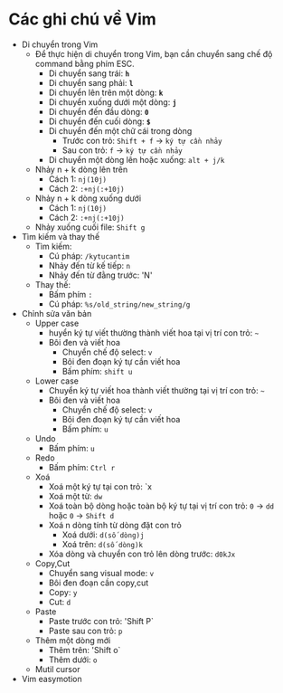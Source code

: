 # Các ghi chú về Vim

- Di chuyển trong Vim
  - Để thực hiện di chuyển trong Vim, bạn cần chuyển sang chế độ command bằng phím ESC.
    - Di chuyển sang trái: **`h`**
    - Di chuyển sang phải: **`l`**
    - Di chuyển lên trên một dòng: **`k`**
    - Di chuyển xuống dưới một dòng: **`j`**
    - Di chuyển đến đầu dòng: **`0`**
    - Di chuyển đến cuối dòng: **`$`**
    - Di chuyển đến một chữ cái trong dòng
      - Trước con trỏ: `Shift + f` -> `ký tự cần nhảy`
      - Sau con trỏ: `f` -> `ký tự cần nhảy`
    - Di chuyển một dòng lên hoặc xuống: `alt + j/k` 
  - Nhảy n + k dòng lên trên
    - Cách 1: `nj(10j)`
    - Cách 2: `:+nj(:+10j)`
  - Nhảy n + k dòng xuống dưới
    - Cách 1: `nj(10j)`
    - Cách 2: `:+nj(:+10j)`
  - Nhảy xuống cuối file: `Shift g`
- Tìm kiếm và thay thế
  - Tìm kiếm:
    - Cú pháp: `/kytucantim`
    - Nhảy đến từ kế tiếp: `n`
    - Nhảy đến từ đằng trước: 'N'
  - Thay thế:
    - Bấm phím `:`
    - Cú pháp: `%s/old_string/new_string/g`
- Chỉnh sửa văn bản
  - Upper case
    - huyển ký tự viết thường thành viết hoa tại vị trí con trỏ: `~`
    - Bôi đen và viết hoa
      - Chuyển chế độ select: `v`
      - Bôi đen đoạn ký tự cần viết hoa
      - Bấm phím: `shift u`
  - Lower case
    - Chuyển ký tự viết hoa thành viết thường tại vị trí con trỏ: `~`
    - Bôi đen và viết hoa
      - Chuyển chế độ select: `v`
      - Bôi đen đoạn ký tự cần viết hoa
      - Bấm phím: `u`
  - Undo
    - Bấm phím: `u`
  - Redo
    - Bấm phím: `Ctrl r`
  - Xoá
    - Xoá một ký tự tại con trỏ: `x
    - Xoá một từ: `dw`
    - Xoá toàn bộ dòng hoặc toàn bộ ký tự tại vị trí con trỏ: `0` -> `dd` hoặc `0` -> `Shift d`
    - Xoá n dòng tính từ dòng đặt con trỏ
      - Xoá dưới: `d(số dòng)j`
      - Xoá trên: `d(số dòng)k`
    - Xóa dòng và chuyển con trỏ lên dòng trước: `d0kJx`
  - Copy,Cut
    - Chuyển sang visual mode: `v`
    - Bôi đen đoạn cần copy,cut
    - Copy: `y`
    - Cut: `d`
  - Paste
    - Paste trước con trỏ: 'Shift P`
    - Paste sau con trỏ: `p`
  - Thêm một dòng mới
    - Thêm trên: 'Shift o`
    - Thêm dưới: `o`
  - Mutil cursor
- Vim easymotion
